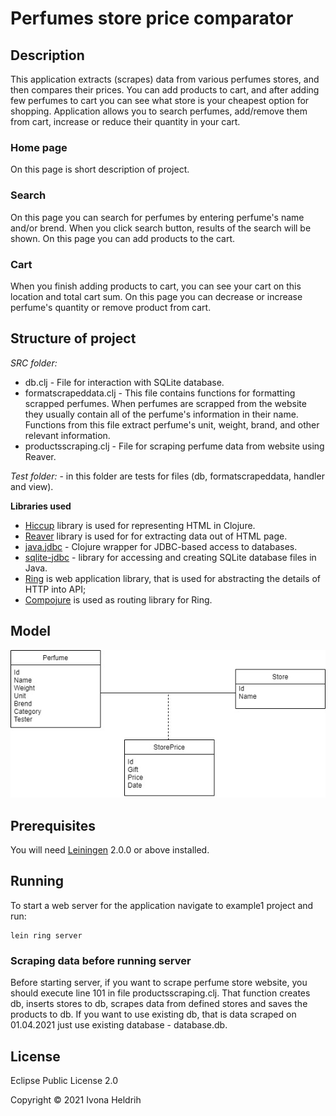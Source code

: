 # Perfumes store price comparator

## Description

This application extracts (scrapes) data from various perfumes stores, and then compares their prices.  You can add products to cart, and after adding few perfumes to cart you can see what store is your cheapest option for shopping. 
Application allows you to search perfumes, add/remove them from cart, increase or reduce their quantity in your cart.

### Home page

On this page is short description of project.

### Search

On this page you can search for perfumes by entering perfume's name and/or brend.
When you click search button, results of the search will be shown.
On this page you can add products to the cart.

### Cart

When you finish adding products to cart, you can see your cart on this location and total cart sum.
On this page you can decrease or increase perfume's quantity or remove product from cart.
 

## Structure of project

_SRC folder:_
- db.clj - File for interaction with SQLite database.
- formatscrapeddata.clj - This file contains functions for formatting scrapped perfumes. When perfumes are scrapped from the website they usually contain all of the perfume's information in their name. Functions from this file extract perfume's unit, weight, brand, and other relevant information.
- productsscraping.clj - File for scraping perfume data from website using Reaver.

_Test folder:_ - in this folder are tests for files (db, formatscrapeddata, handler and view).

**Libraries used**

- [Hiccup](https://github.com/weavejester/hiccup) library is used for representing HTML in Clojure.
- [Reaver](https://github.com/mischov/reaver) library is used for for extracting data out of HTML page.
- [java.jdbc](https://github.com/clojure/java.jdbc) - Clojure wrapper for JDBC-based access to databases.
- [sqlite-jdbc](https://github.com/xerial/sqlite-jdbc) - library for accessing and creating SQLite database files in Java.
- [Ring](https://github.com/ring-clojure/ring) is web application library, that is used for abstracting the details of HTTP into API;
- [Compojure](https://github.com/weavejester/compojure) is used as routing library for Ring.


## Model

![Screenshot](resources/public/model.jpg)

## Prerequisites

You will need [Leiningen][] 2.0.0 or above installed.

[leiningen]: https://github.com/technomancy/leiningen

## Running

To start a web server for the application navigate to example1 project and run:

    lein ring server

### Scraping data before running server

Before starting server, if you want to scrape perfume store website, you should execute line 101 in file productsscraping.clj. That function creates db, inserts stores to db, scrapes data from defined stores and saves the products to db. If you want to use existing db, that is data scraped on 01.04.2021 just use existing database - database.db.

## License
Eclipse Public License 2.0

Copyright © 2021 Ivona Heldrih
